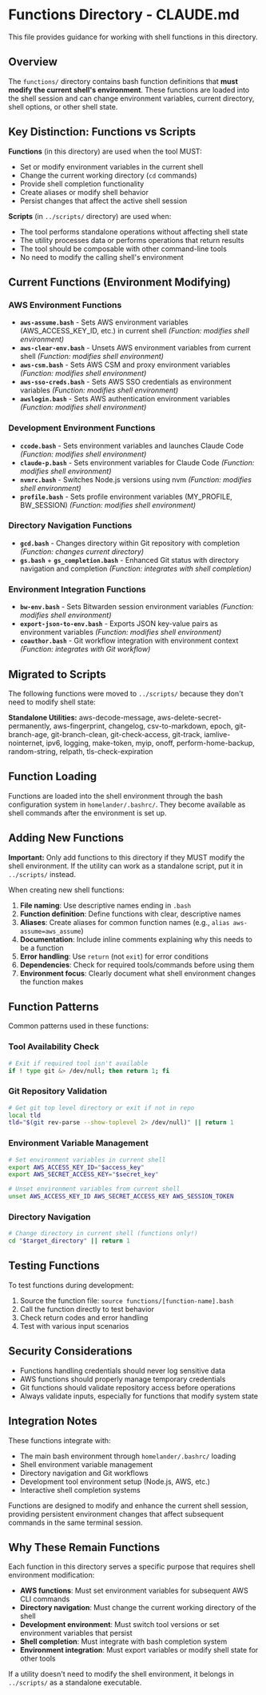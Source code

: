 # Functions Directory - CLAUDE.md

This file provides guidance for working with shell functions in this directory.

## Overview

The `functions/` directory contains bash function definitions that **must modify the current shell's environment**. These functions are loaded into the shell session and can change environment variables, current directory, shell options, or other shell state.

## Key Distinction: Functions vs Scripts

**Functions** (in this directory) are used when the tool MUST:
- Set or modify environment variables in the current shell
- Change the current working directory (`cd` commands)
- Provide shell completion functionality
- Create aliases or modify shell behavior
- Persist changes that affect the active shell session

**Scripts** (in `../scripts/` directory) are used when:
- The tool performs standalone operations without affecting shell state
- The utility processes data or performs operations that return results
- The tool should be composable with other command-line tools
- No need to modify the calling shell's environment

## Current Functions (Environment Modifying)

### AWS Environment Functions
- **`aws-assume.bash`** - Sets AWS environment variables (AWS_ACCESS_KEY_ID, etc.) in current shell *(Function: modifies shell environment)*
- **`aws-clear-env.bash`** - Unsets AWS environment variables from current shell *(Function: modifies shell environment)*
- **`aws-csm.bash`** - Sets AWS CSM and proxy environment variables *(Function: modifies shell environment)*
- **`aws-sso-creds.bash`** - Sets AWS SSO credentials as environment variables *(Function: modifies shell environment)*  
- **`awslogin.bash`** - Sets AWS authentication environment variables *(Function: modifies shell environment)*

### Development Environment Functions
- **`ccode.bash`** - Sets environment variables and launches Claude Code *(Function: modifies shell environment)*
- **`claude-p.bash`** - Sets environment variables for Claude Code *(Function: modifies shell environment)*
- **`nvmrc.bash`** - Switches Node.js versions using nvm *(Function: modifies shell environment)*
- **`profile.bash`** - Sets profile environment variables (MY_PROFILE, BW_SESSION) *(Function: modifies shell environment)*

### Directory Navigation Functions
- **`gcd.bash`** - Changes directory within Git repository with completion *(Function: changes current directory)*
- **`gs.bash`** + **`gs_completion.bash`** - Enhanced Git status with directory navigation and completion *(Function: integrates with shell completion)*

### Environment Integration Functions
- **`bw-env.bash`** - Sets Bitwarden session environment variables *(Function: modifies shell environment)*
- **`export-json-to-env.bash`** - Exports JSON key-value pairs as environment variables *(Function: modifies shell environment)*
- **`coauthor.bash`** - Git workflow integration with environment context *(Function: integrates with Git workflow)*

## Migrated to Scripts

The following functions were moved to `../scripts/` because they don't need to modify shell state:

**Standalone Utilities:** aws-decode-message, aws-delete-secret-permanently, aws-fingerprint, changelog, csv-to-markdown, epoch, git-branch-age, git-branch-clean, git-check-access, git-track, iamlive-nointernet, ipv6, logging, make-token, myip, onoff, perform-home-backup, random-string, relpath, tls-check-expiration

## Function Loading

Functions are loaded into the shell environment through the bash configuration system in `homelander/.bashrc/`. They become available as shell commands after the environment is set up.

## Adding New Functions

**Important:** Only add functions to this directory if they MUST modify the shell environment. If the utility can work as a standalone script, put it in `../scripts/` instead.

When creating new shell functions:

1. **File naming**: Use descriptive names ending in `.bash`
2. **Function definition**: Define functions with clear, descriptive names
3. **Aliases**: Create aliases for common function names (e.g., `alias aws-assume=aws_assume`)
4. **Documentation**: Include inline comments explaining why this needs to be a function
5. **Error handling**: Use `return` (not `exit`) for error conditions
6. **Dependencies**: Check for required tools/commands before using them
7. **Environment focus**: Clearly document what shell environment changes the function makes

## Function Patterns

Common patterns used in these functions:

### Tool Availability Check
```bash
# Exit if required tool isn't available
if ! type git &> /dev/null; then return 1; fi
```

### Git Repository Validation
```bash
# Get git top level directory or exit if not in repo
local tld
tld="$(git rev-parse --show-toplevel 2> /dev/null)" || return 1
```

### Environment Variable Management
```bash
# Set environment variables in current shell
export AWS_ACCESS_KEY_ID="$access_key"
export AWS_SECRET_ACCESS_KEY="$secret_key"

# Unset environment variables from current shell
unset AWS_ACCESS_KEY_ID AWS_SECRET_ACCESS_KEY AWS_SESSION_TOKEN
```

### Directory Navigation
```bash
# Change directory in current shell (functions only!)
cd "$target_directory" || return 1
```

## Testing Functions

To test functions during development:
1. Source the function file: `source functions/[function-name].bash`
2. Call the function directly to test behavior
3. Check return codes and error handling
4. Test with various input scenarios

## Security Considerations

- Functions handling credentials should never log sensitive data
- AWS functions should properly manage temporary credentials
- Git functions should validate repository access before operations
- Always validate inputs, especially for functions that modify system state

## Integration Notes

These functions integrate with:
- The main bash environment through `homelander/.bashrc/` loading
- Shell environment variable management
- Directory navigation and Git workflows
- Development tool environment setup (Node.js, AWS, etc.)
- Interactive shell completion systems

Functions are designed to modify and enhance the current shell session, providing persistent environment changes that affect subsequent commands in the same terminal session.

## Why These Remain Functions

Each function in this directory serves a specific purpose that requires shell environment modification:

- **AWS functions**: Must set environment variables for subsequent AWS CLI commands
- **Directory navigation**: Must change the current working directory of the shell
- **Development environment**: Must switch tool versions or set environment variables that persist
- **Shell completion**: Must integrate with bash completion system
- **Environment integration**: Must export variables or modify shell state for other tools

If a utility doesn't need to modify the shell environment, it belongs in `../scripts/` as a standalone executable.